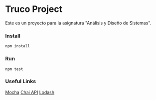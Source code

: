 
# Truco Project

Este es un proyecto para la asignatura "Análisis y Diseño de Sistemas".

### Install

 `npm install`


### Run

 `npm test`

### Useful Links
[Mocha](https://mochajs.org)
[Chai API](http://chaijs.com/api/bdd/)
[Lodash](https://lodash.com/docs)

